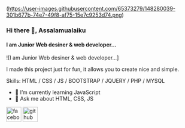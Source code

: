 (https://user-images.githubusercontent.com/65373279/148280039-301b677b-74e7-49f8-af75-15e7c9253d74.png)
### Hi there 👋, Assalamualaiku
#### I am Junior Web desiner & web developer...
![I am Junior Web desiner & web developer...]

I made this project just for fun, it allows you to create nice and simple.

Skills: HTML / CSS / JS / BOOTSTRAP / JQUERY / PHP / MYSQL

- 🌱 I’m currently learning JavaScript 
- 💬 Ask me about HTML, CSS, JS 


[<img src='https://cdn.jsdelivr.net/npm/simple-icons@3.0.1/icons/facebook.svg' alt='facebook' height='40'>](https://www.facebook.com/https://www.facebook.com/profile.php?id=100039596015825)  [<img src='https://cdn.jsdelivr.net/npm/simple-icons@3.0.1/icons/github.svg' alt='github' height='40'>](https://github.com/A-for-Alamin) 

